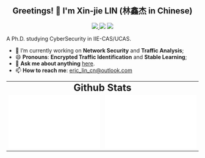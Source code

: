 <h2 align="center"> Greetings! 👋 I'm Xin-jie LIN (林鑫杰 in Chinese) </h2>

<p align="center">
  <a href="https://github.com/linwhitehat">
    <img src="https://img.shields.io/badge/dynamic/json?label=GitHub&query=%24.data.totalSubs&url=https%3A%2F%2Fapi.spencerwoo.com%2Fsubstats%2F%3Fsource%3Dgithub%26queryKey%3Dlinwhitehat&labelColor=grey&color=181717&logo=github&longCache=true&style=flat-square&suffix=%20Followers">
  </a>
  <img src="https://visitor-badge.glitch.me/badge?page_id=linwhitehat">
  <img src="https://img.shields.io/badge/D.Cs.-Univ.%20CAS%20(2018--now)-brightgreen?style=flat-square&color=181717&labelColor=499DF1">
</p>

A Ph.D. studying CyberSecurity in IIE-CAS/UCAS.

<!--
### Hi there, welcome to Lin! 👋 

**Loyalsoldier/Loyalsoldier** is a ✨ _special_ ✨ repository because its `README.md` (this file) appears on your GitHub profile.

Here are some ideas to get you started:

- 🔭 I’m currently working on ...
- 🌱 I’m currently learning ...
- 👯 I’m looking to collaborate on ...
- 🤔 I’m looking for help with ...
- 💬 Ask me about ...
- 📫 How to reach me: ...
- 😄 Pronouns: ...
- ⚡ Fun fact: ...
-->

- 🔭 I’m currently working on **Network Security** and **Traffic Analysis**;
- 😄 **Pronouns**: **Encrypted Traffic Identification** and **Stable Learning**;
- 💬 **Ask me about anything** [here](https://github.com/linwhitehat/linwhitehat/issues).
- 📫 **How to reach me**: [eric_lin_cn@outlook.com](mailto:eric_lin_cn@outlook.com)

<table style="border:none;font-size:0.92em;">  
  <tr>
    <td style="border:none;" align="center" colspan=2>
    <font style="font-size:25px"><strong> Github Stats </strong></font>
    </td>
  </tr>
  <tr>
  <td style="border:none;" align="center">
  <img src="https://raw.githubusercontent.com/linwhitehat/github-stats-transparent/output/generated/overview.svg">
  </td>
  <td style="border:none;" align="center">
  <img src="https://raw.githubusercontent.com/linwhitehat/github-stats-transparent/output/generated/languages.svg">
  </td>
  </tr>
</table>

<!--
<a href="https://github.com/anuraghazra/github-readme-stats">
  <img align="right" src="https://github-readme-stats.anuraghazra1.vercel.app/api?username=linwhitehat&show_icons=true&include_all_commits=true&theme=prussian" alt="Lin's github stats" />
</a>
-->

<!--
<a href="https://github.com/anuraghazra/github-readme-stats">
  <img align="center" src="https://github-readme-stats.anuraghazra1.vercel.app/api?username=linwhitehat&show_icons=true&include_all_commits=true&bg_color=26,FFF3B0,97ABFF&icon_color=123597&title_color=3813C2&text_color=123597" alt="Lin's github stats" />
</a>
-->

<!--
  <a href="https://github.com/anuraghazra/github-readme-stats">
    <img align="center" src="https://github-readme-stats.anuraghazra1.vercel.app/api/top-langs/?username=linwhitehat&layout=compact&theme=prussian" />
  </a>
-->
